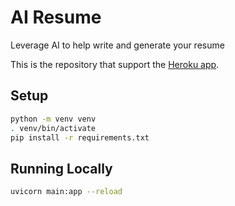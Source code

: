 # AI Resume
Leverage AI to help write and generate your resume

This is the repository that support the [Heroku app](https://ai-resume-190f5163802b.herokuapp.com/).

## Setup
```bash
python -m venv venv
. venv/bin/activate
pip install -r requirements.txt
```

## Running Locally
```bash
uvicorn main:app --reload
```
